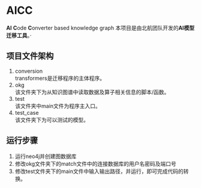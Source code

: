 # AICC
**AI** **C**ode **C**onverter based knowledge graph
本项目是由北航团队开发的**AI模型迁移工具**。·

## 项目文件架构
1. conversion  
    transformers是迁移程序的主体程序。
2. okg  
   该文件夹下为从知识图谱中读取数据及算子相关信息的脚本/函数。
3. test  
   该文件夹中main文件为程序主入口。
4. test_case  
   该文件夹下为可以测试的模型。

## 运行步骤
1. 运行neo4j并创建图数据库
2. 修改okg文件夹下的match文件中的连接数据库的用户名密码及端口号
3. 修改test文件夹下的main文件中输入输出路径，并运行，即可完成代码的转换。

